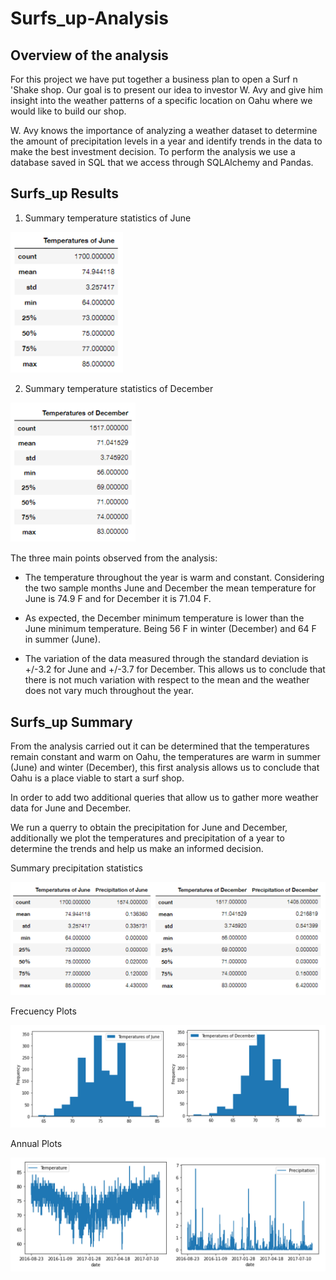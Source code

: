 # Surfs_up-Analysis

## Overview of the analysis

For this project we have put together a business plan to open a Surf n 'Shake shop. Our goal is to present our idea to investor W. Avy and give him insight into the weather patterns of a specific location on Oahu where we would like to build our shop.

W. Avy knows the importance of analyzing a weather dataset to determine the amount of precipitation levels in a year and identify trends in the data to make the best investment decision. To perform the analysis we use a database saved in SQL that we access through SQLAlchemy and Pandas.

## Surfs_up Results

1) Summary temperature statistics of June

<img src="https://github.com/Jponce25/Surfs_up/blob/48474f35b8d06f34eb21db6d8629ade122919ca0/Images/TempJune.png" width="180">

2) Summary temperature statistics of December 

<img src="https://github.com/Jponce25/Surfs_up/blob/48474f35b8d06f34eb21db6d8629ade122919ca0/Images/TempDecember.png" width="200">

The three main points observed from the analysis:

- The temperature throughout the year is warm and constant. Considering the two sample months June and December the mean temperature for June is 74.9 F and for December it is 71.04 F.

- As expected, the December minimum temperature is lower than the June minimum temperature. Being 56 F in winter (December) and 64 F in summer (June).

- The variation of the data measured through the standard deviation is +/-3.2 for June and +/-3.7 for December.  This allows us to conclude that there is not much variation with respect to the mean and the weather does not vary much throughout the year.

## Surfs_up Summary

From the analysis carried out it can be determined that the temperatures remain constant and warm on Oahu, the temperatures are warm in summer (June) and winter (December), this first analysis allows us to conclude that Oahu is a place viable to start a surf shop.

In order to add two additional queries that allow us to gather more weather data for June and December.

We run a querry to obtain the precipitation for June and December, additionally we plot the temperatures and precipitation of a year to determine the trends and help us make an informed decision.

Summary precipitation statistics

<img src="https://github.com/Jponce25/Surfs_up/blob/48474f35b8d06f34eb21db6d8629ade122919ca0/Images/Precipitation.png" width="690">

Frecuency Plots

<img src="https://github.com/Jponce25/Surfs_up/blob/48474f35b8d06f34eb21db6d8629ade122919ca0/Images/Frequency.png" width="690">

Annual Plots

<img src="https://github.com/Jponce25/Surfs_up/blob/48474f35b8d06f34eb21db6d8629ade122919ca0/Images/AnualPlot.png" width="690">

